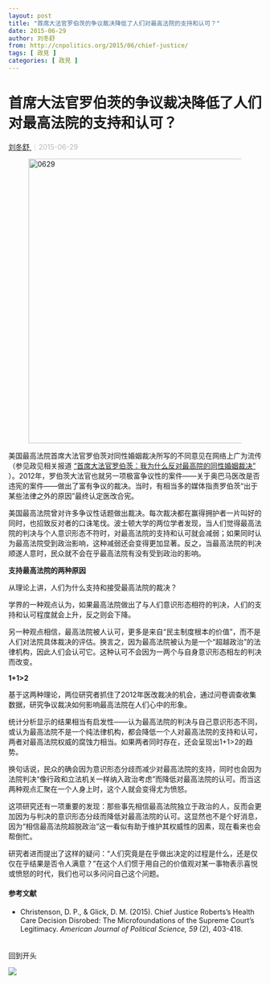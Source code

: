 ```yaml
---
layout: post
title: "首席大法官罗伯茨的争议裁决降低了人们对最高法院的支持和认可？"
date: 2015-06-29
author: 刘冬舒
from: http://cnpolitics.org/2015/06/chief-justice/
tags: [ 政見 ]
categories: [ 政見 ]
---
```


<div class="post-block">
 <h1 class="post-head">
  首席大法官罗伯茨的争议裁决降低了人们对最高法院的支持和认可？
 </h1>
 <p class="post-subhead">
 </p>
 <p class="post-tag">
 </p>
 <p class="post-author">
  <!--a href="http://cnpolitics.org/author/liudongshu/">刘冬舒</a-->
  <a href="http://cnpolitics.org/author/liudongshu/">
   刘冬舒
  </a>
  <span style="font-size:14px;color:#b9b9b9;">
   ｜2015-06-29
  </span>
 </p>
 <!--p class="post-lead">当人们觉得最高法院的裁决与个人观点不符时，对最高法院的支持和认可就会减弱；如果同时认为最高法院受政治影响，这种减弱还会变得更加显著。而当最高法院的判决顺遂人意时，大家就不在乎最高法院有没有受政治影响。</p-->
 <div class="post-body">
  <figure>
   <img alt="0629" src="http://cnpolitics.org/wp-content/uploads/2015/06/0629-300x174.jpg" width="566"/>
  </figure>
  <p>
  </p>
  <p>
   美国最高法院首席大法官罗伯茨对同性婚姻裁决所写的不同意见在网络上广为流传（参见政见相关报道
   <a href=" http://cnpolitics.org/2015/06/same-sex-marriage/">
    “首席大法官罗伯茨：我为什么反对最高院的同性婚姻裁决”
   </a>
   ）。2012年，罗伯茨大法官也就另一项极富争议性的案件——关于奥巴马医改是否违宪的案件——做出了富有争议的裁决。当时，有相当多的媒体指责罗伯茨“出于某些法律之外的原因”最终认定医改合宪。
  </p>
  <p>
   美国最高法院曾对许多争议性话题做出裁决。每次裁决都在赢得拥护者一片叫好的同时，也招致反对者的口诛笔伐。波士顿大学的两位学者发现，当人们觉得最高法院的判决与个人意识形态不符时，对最高法院的支持和认可就会减弱；如果同时认为最高法院受到政治影响，这种减弱还会变得更加显著。反之，当最高法院的判决顺遂人意时，民众就不会在乎最高法院有没有受到政治的影响。
  </p>
  <p>
   <strong>
    支持最高法院的两种原因
   </strong>
  </p>
  <p>
   从理论上讲，人们为什么支持和接受最高法院的裁决？
  </p>
  <p>
   学界的一种观点认为，如果最高法院做出了与人们意识形态相符的判决，人们的支持和认可程度就会上升，反之则会下降。
  </p>
  <p>
   另一种观点相信，最高法院被人认可，更多是来自“民主制度根本的价值”，而不是人们对法院具体裁决的评估。换言之，因为最高法院被认为是一个“超越政治”的法律机构，因此人们会认可它。这种认可不会因为一两个与自身意识形态相左的判决而改变。
  </p>
  <p>
   <strong>
    1+1&gt;2
   </strong>
  </p>
  <p>
   基于这两种理论，两位研究者抓住了2012年医改裁决的机会，通过问卷调查收集数据，研究争议裁决如何影响最高法院在人们心中的形象。
  </p>
  <p>
   统计分析显示的结果相当有启发性——认为最高法院的判决与自己意识形态不同，或认为最高法院不是一个纯法律机构，都会降低一个人对最高法院的支持和认可，两者对最高法院权威的腐蚀力相当。如果两者同时存在，还会呈现出1+1&gt;2的趋势。
  </p>
  <p>
   换句话说，民众的确会因为意识形态分歧而减少对最高法院的支持，同时也会因为法院判决“像行政和立法机关一样纳入政治考虑”而降低对最高法院的认可。而当这两种观点汇聚在一个人身上时，这个人就会变得尤为愤怒。
  </p>
  <p>
   这项研究还有一项重要的发现：那些事先相信最高法院独立于政治的人，反而会更加因为与判决的意识形态分歧而降低对最高法院的认可。这显然也不是个好消息，因为“相信最高法院超脱政治”这一看似有助于维护其权威性的因素，现在看来也会帮倒忙。
  </p>
  <p>
   研究者进而提出了这样的疑问：“人们究竟是在乎做出决定的过程是什么，还是仅仅在乎结果是否令人满意？”在这个人们惯于用自己的价值观对某一事物表示喜悦或愤怒的时代，我们也可以多问问自己这个问题。
  </p>
  <div class="post-endnote">
   <h4>
    参考文献
   </h4>
   <ul>
    <li>
     Christenson, D. P., &amp; Glick, D. M. (2015). Chief Justice Roberts’s Health Care Decision Disrobed: The Microfoundations of the Supreme Court’s Legitimacy.
     <cite>
      American Journal of Political Science, 59
     </cite>
     (2), 403-418.
    </li>
   </ul>
  </div>
 </div>
 <!-- icon list -->
 <!--/div-->
 <!-- social box -->
 <div class="post-end-button back-to-top">
  <p style="padding-top:20px;">
   回到开头
  </p>
 </div>
 <div id="display_bar">
  <img src="http://cnpolitics.org/wp-content/themes/CNPolitics/images/shadow-post-end.png"/>
 </div>
</div>

